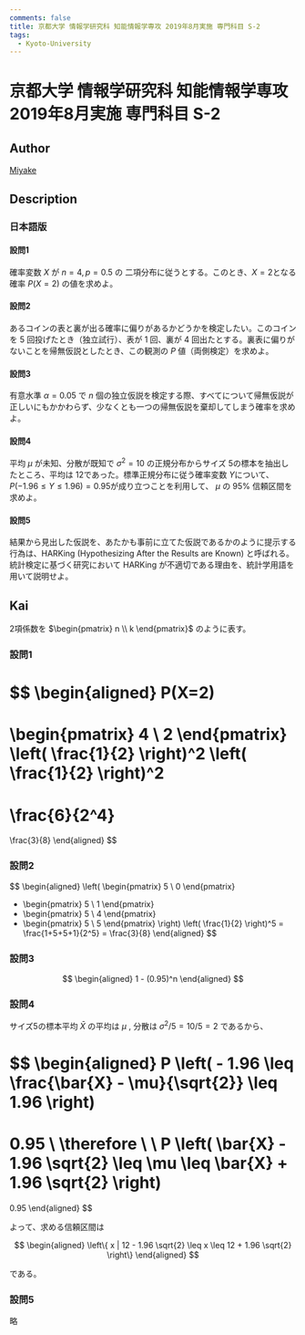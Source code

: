 ```yaml
---
comments: false
title: 京都大学 情報学研究科 知能情報学専攻 2019年8月実施 専門科目 S-2
tags:
  - Kyoto-University
---
```

# 京都大学 情報学研究科 知能情報学専攻 2019年8月実施 専門科目 S-2

## **Author**
[Miyake](https://miyake.github.io/)

## **Description**
### 日本語版
#### 設問1
確率変数 $X$ が $n=4, p=0.5$ の 二項分布に従うとする。このとき、$X=2$となる確率 $P(X=2)$ の値を求めよ。

#### 設問2
あるコインの表と裏が出る確率に偏りがあるかどうかを検定したい。このコインを $5$ 回投げたとき（独立試行）、表が $1$ 回、裏が $4$ 回出たとする。裏表に偏りがないことを帰無仮説としたとき、この観測の $P$ 値（両側検定）を求めよ。

#### 設問3
有意水準 $\alpha=0.05$ で $n$ 個の独立仮説を検定する際、すべてについて帰無仮説が正しいにもかかわらず、少なくとも一つの帰無仮説を棄却してしまう確率を求めよ。

#### 設問4
平均 $\mu$ が未知、分散が既知で $\sigma^2=10$ の正規分布からサイズ $5$の標本を抽出したところ、平均は $12$であった。標準正規分布に従う確率変数 $Y$について、 $P(-1.96 \le Y \le 1.96)=0.95$が成り立つことを利用して、 $\mu$ の $95\%$ 信頼区間を求めよ。

#### 設問5
結果から見出した仮説を、あたかも事前に立てた仮説であるかのように提示する行為は、HARKing (Hypothesizing After the Results are Known) と呼ばれる。統計検定に基づく研究において HARKing が不適切である理由を、統計学用語を用いて説明せよ。


## **Kai**
2項係数を
$\begin{pmatrix} n \\ k \end{pmatrix}$
のように表す。

### 設問1

$$
\begin{aligned}
P(X=2)
=
\begin{pmatrix} 4 \\ 2 \end{pmatrix}
\left( \frac{1}{2} \right)^2
\left( \frac{1}{2} \right)^2
=
\frac{6}{2^4}
=
\frac{3}{8}
\end{aligned}
$$

### 設問2

$$
\begin{aligned}
\left(
\begin{pmatrix} 5 \\ 0 \end{pmatrix}
+ \begin{pmatrix} 5 \\ 1 \end{pmatrix}
+ \begin{pmatrix} 5 \\ 4 \end{pmatrix}
+ \begin{pmatrix} 5 \\ 5 \end{pmatrix}
\right)
\left( \frac{1}{2} \right)^5
=
\frac{1+5+5+1}{2^5}
=
\frac{3}{8}
\end{aligned}
$$

### 設問3

$$
\begin{aligned}
1 - (0.95)^n
\end{aligned}
$$

### 設問4
サイズ5の標本平均 $\bar{X}$ の平均は $\mu$ ,
分散は $\sigma^2/5 = 10/5 = 2$ であるから、

$$
\begin{aligned}
P
\left( - 1.96 \leq \frac{\bar{X} - \mu}{\sqrt{2}} \leq 1.96 \right)
=
0.95
\\
\therefore \ \ 
P
\left( \bar{X} - 1.96 \sqrt{2} \leq \mu
\leq \bar{X} + 1.96 \sqrt{2} \right)
=
0.95
\end{aligned}
$$

よって、求める信頼区間は

$$
\begin{aligned}
\left\{ x | 12 - 1.96 \sqrt{2} \leq x
\leq 12 + 1.96 \sqrt{2} \right\}
\end{aligned}
$$

である。

### 設問5
略